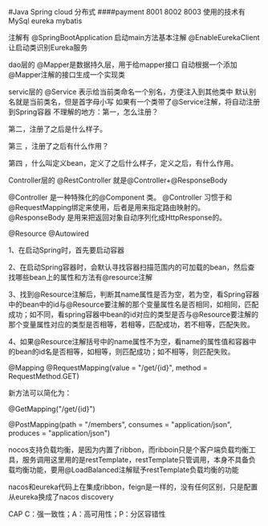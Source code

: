 #Java Spring cloud 分布式
####payment 8001 8002 8003
使用的技术有 
MySql
eureka
mybatis

注解有 
@SpringBootApplication 启动main方法基本注解
@EnableEurekaClient  让启动类识别Eureka服务

dao层的 @Mapper是数据持久层，用于给mapper接口 自动根据一个添加@Mapper注解的接口生成一个实现类


servic层的 @Service  表示给当前类命名一个别名，方便注入到其他类中 默认别名就是当前类名，但是首字母小写
如果有一个类带了@Service注解，将自动注册到Spring容器
不理解的地方：第一，怎么注册？

第二，注册了之后是什么样子。

第三 ，注册了之后有什么作用？

第四 ，什么叫定义bean，定义了之后什么样子，定义之后，有什么作用。

Controller层的 @RestController 就是@Controller+@ResponseBody

@Controller 是一种特殊化的@Component 类。
@Controller 习惯于和@RequestMapping绑定来使用，后者是用来指定路由映射的。
@ResponseBody 是用来把返回对象自动序列化成HttpResponse的。


@Resource
@Autowired

1、在启动Spring时，首先要启动容器

2、在启动Spring容器时，会默认寻找容器扫描范围内的可加载的bean，然后查找哪些bean上的属性和方法有@resource注解

3、找到@Resource注解后，判断其name属性是否为空，若为空，看Spring容器中的bean中的id与@Resource要注解的那个变量属性名是否相同，如相同，匹配成功；如不同，看spring容器中bean的id对应的类型是否与@Resource要注解的那个变量属性对应的类型是否相等，若相等，匹配成功，若不相等，匹配失败。

4、如果@Resource注解括号中的name属性不为空，看name的属性值和容器中的bean的id名是否相等，如相等，则匹配成功；如不相等，则匹配失败。

@Mapping
@RequestMapping(value = "/get/{id}", method = RequestMethod.GET)

新方法可以简化为：

@GetMapping("/get/{id}")

@PostMapping(path = "/members", consumes = "application/json", produces = "application/json")



nocos支持负载均衡，是因为内置了ribbon，而ribboin只是个客户端负载均衡工具，服务调用这里用的是restTemplate，restTemplate只管调用，本身不具备负载均衡功能，要用@LoadBalanced注解赋予restTemplate负载均衡的功能


nacos和eureka代码上在集成ribbon，feign是一样的，没有任何区别，只是配置从eureka换成了nacos discovery

CAP
C：强一致性；A：高可用性；P：分区容错性